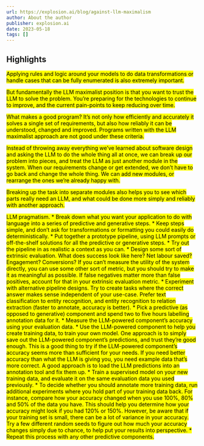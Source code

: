```yaml
---
url: https://explosion.ai/blog/against-llm-maximalism
author: About the author
publisher: explosion.ai
date: 2023-05-18
tags: []
---
```


## Highlights
<mark>Applying rules and logic around your models to do data transformations or handle cases that can be fully enumerated is also extremely important.</mark>

<mark>But fundamentally the LLM maximalist position is that you want to trust the LLM to solve the problem. You’re preparing for the technologies to continue to improve, and the current pain-points to keep reducing over time.</mark>

<mark>What makes a good program? It’s not only how efficiently and accurately it solves a single set of requirements, but also how reliably it can be understood, changed and improved. Programs written with the LLM maximalist approach are not good under these criteria.</mark>

<mark>Instead of throwing away everything we’ve learned about software design and asking the LLM to do the whole thing all at once, we can break up our problem into pieces, and treat the LLM as just another module in the system. When our requirements change or get extended, we don’t have to go back and change the whole thing. We can add new modules, or rearrange the ones we’re already happy with.</mark>

<mark>Breaking up the task into separate modules also helps you to see which parts really need an LLM, and what could be done more simply and reliably with another approach.</mark>

<mark>LLM pragmatism. * Break down what you want your application to do with language into a series of predictive and generative steps. * Keep steps simple, and don’t ask for transformations or formatting you could easily do deterministically. * Put together a prototype pipeline, using LLM prompts or off-the-shelf solutions for all the predictive or generative steps. * Try out the pipeline in as realistic a context as you can. * Design some sort of extrinsic evaluation. What does success look like here? Net labour saved? Engagement? Conversions? If you can’t measure the utility of the system directly, you can use some other sort of metric, but you should try to make it as meaningful as possible. If false negatives matter more than false positives, account for that in your extrinsic evaluation metric. * Experiment with alternative pipeline designs. Try to create tasks where the correct answer makes sense independent of your use-case. Prefer text classification to entity recognition, and entity recognition to relation extraction (faster to annotate, accuracy is better). * Pick a predictive (as opposed to generative) component and spend two to five hours labelling annotation data for it. * Measure the LLM-powered component’s accuracy using your evaluation data. * Use the LLM-powered component to help you create training data, to train your own model. One approach is to simply save out the LLM-powered component’s predictions, and trust they’re good enough. This is a good thing to try if the LLM-powered component’s accuracy seems more than sufficient for your needs. If you need better accuracy than what the LLM is giving you, you need example data that’s more correct. A good approach is to load the LLM predictions into an annotation tool and fix them up. * Train a supervised model on your new training data, and evaluate it on the same evaluation data you used previously. * To decide whether you should annotate more training data, run additional experiments where you hold part of your training data back. For instance, compare how your accuracy changed when you use 100%, 80% and 50% of the data you have. This should help you determine how your accuracy might look if you had 120% or 150%. However, be aware that if your training set is small, there can be a lot of variance in your accuracy. Try a few different random seeds to figure out how much your accuracy changes simply due to chance, to help put your results into perspective. * Repeat this process with any other predictive components.</mark>

